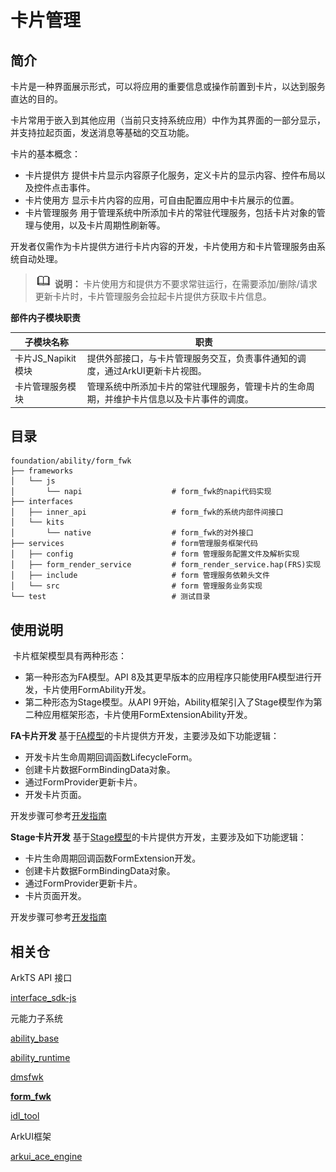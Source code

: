 # 卡片管理

## 简介

卡片是一种界面展示形式，可以将应用的重要信息或操作前置到卡片，以达到服务直达的目的。

卡片常用于嵌入到其他应用（当前只支持系统应用）中作为其界面的一部分显示，并支持拉起页面，发送消息等基础的交互功能。

卡片的基本概念：

- 卡片提供方
提供卡片显示内容原子化服务，定义卡片的显示内容、控件布局以及控件点击事件。
- 卡片使用方
显示卡片内容的应用，可自由配置应用中卡片展示的位置。
- 卡片管理服务
用于管理系统中所添加卡片的常驻代理服务，包括卡片对象的管理与使用，以及卡片周期性刷新等。

开发者仅需作为卡片提供方进行卡片内容的开发，卡片使用方和卡片管理服务由系统自动处理。

> ![icon-note.gif](figures/icon-note.gif) **说明：**
> 卡片使用方和提供方不要求常驻运行，在需要添加/删除/请求更新卡片时，卡片管理服务会拉起卡片提供方获取卡片信息。

**部件内子模块职责**

| 子模块名称       | 职责                                                         |
| ---------------- | ------------------------------------------------------------|
| 卡片JS_Napikit模块| 提供外部接口，与卡片管理服务交互，负责事件通知的调度，通过ArkUI更新卡片视图。           |
| 卡片管理服务模块   | 管理系统中所添加卡片的常驻代理服务，管理卡片的生命周期，并维护卡片信息以及卡片事件的调度。 |

## 目录

```
foundation/ability/form_fwk
├── frameworks
│   └── js
│       └── napi                    # form_fwk的napi代码实现
├── interfaces
│   ├── inner_api                   # form_fwk的系统内部件间接口 
│   └── kits
│       └── native                  # form_fwk的对外接口  
├── services                        # form管理服务框架代码
│   ├── config                      # form 管理服务配置文件及解析实现
│   ├── form_render_service         # form_render_service.hap(FRS)实现
│   ├── include                     # form 管理服务依赖头文件
│   └── src                         # form 管理服务业务实现
└── test                            # 测试目录
```

## 使用说明
​ 卡片框架模型具有两种形态：
-   第一种形态为FA模型。API 8及其更早版本的应用程序只能使用FA模型进行开发，卡片使用FormAbility开发。
-   第二种形态为Stage模型。从API 9开始，Ability框架引入了Stage模型作为第二种应用框架形态，卡片使用FormExtensionAbility开发。

**FA卡片开发**
基于[FA模型](https://gitee.com/openharmony/docs/blob/master/zh-cn/application-dev/application-models/fa-model-development-overview.md)的卡片提供方开发，主要涉及如下功能逻辑：

-   开发卡片生命周期回调函数LifecycleForm。
-   创建卡片数据FormBindingData对象。
-   通过FormProvider更新卡片。
-   开发卡片页面。

开发步骤可参考[开发指南](https://gitee.com/openharmony/docs/blob/master/zh-cn/application-dev/form/widget-development-fa.md)

**Stage卡片开发**
基于[Stage模型](https://gitee.com/openharmony/docs/blob/master/zh-cn/application-dev/application-models/stage-model-development-overview.md)的卡片提供方开发，主要涉及如下功能逻辑：

- 卡片生命周期回调函数FormExtension开发。
- 创建卡片数据FormBindingData对象。
- 通过FormProvider更新卡片。
- 卡片页面开发。

开发步骤可参考[开发指南](https://gitee.com/openharmony/docs/blob/master/zh-cn/application-dev/form/Readme-CN.md)

## 相关仓

ArkTS API 接口

[interface_sdk-js](https://gitee.com/openharmony/interface_sdk-js)

元能力子系统

[ability_base](https://gitee.com/openharmony/ability_ability_base)

[ability_runtime](https://gitee.com/openharmony/ability_ability_runtime)

[dmsfwk](https://gitee.com/openharmony/ability_dmsfwk)

[**form_fwk**](https://gitee.com/openharmony/ability_form_fwk)

[idl_tool](https://gitee.com/openharmony/ability_idl_tool)

ArkUI框架

[arkui_ace_engine](https://gitee.com/openharmony/arkui_ace_engine)
